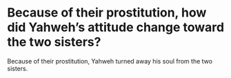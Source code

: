 # Because of their prostitution, how did Yahweh’s attitude change toward the two sisters?

Because of their prostitution, Yahweh turned away his soul from the two sisters.
